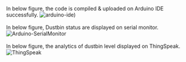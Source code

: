 In below figure, the code is compiled & uploaded on Arduino IDE successfully.
![arduino-ide)](https://github.com/Saurabh-kumar09/Internet_of_Things-projects/assets/89748411/048c1f84-8841-4cec-9d09-08249c8e2c56)
<br><br>
In below figure, Dustbin status are displayed on serial monitor.
![Arduino-SerialMonitor](https://github.com/Saurabh-kumar09/Internet_of_Things-projects/assets/89748411/11d2521e-9ac1-46aa-9a9c-2383d6901870)
<br><br>
In below figure, the analytics of dustbin level displayed on ThingSpeak.
![ThingSpeak](https://github.com/Saurabh-kumar09/Internet_of_Things-projects/assets/89748411/5562b5ea-7f29-472f-b73f-624a23c9704f)
